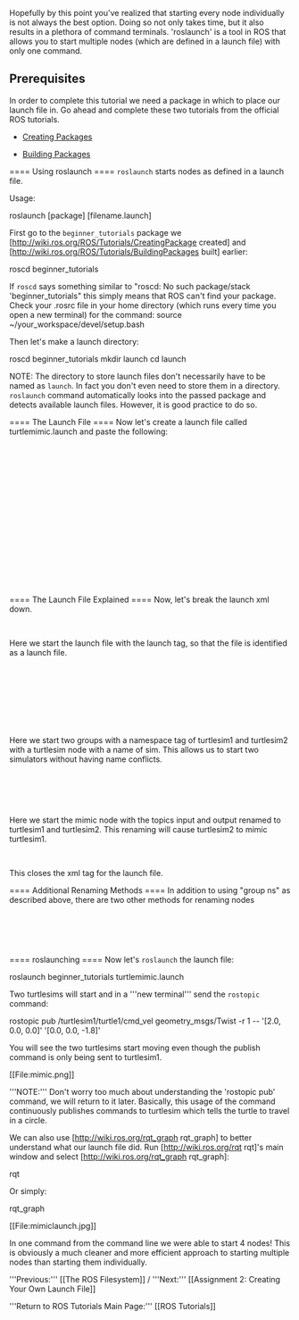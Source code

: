 Hopefully by this point you've realized that starting every node individually is not always the best option.  Doing so not only takes time, but it also results in a plethora of command terminals.  'roslaunch' is a tool in ROS that allows you to start multiple nodes (which are defined in a launch file) with only one command.

## Prerequisites
In order to complete this tutorial we need a package in which to place our launch file in.  Go ahead and complete these two tutorials from the official ROS tutorials.

* [Creating Packages](http://wiki.ros.org/ROS/Tutorials/CreatingPackage)

* [Building Packages](http://wiki.ros.org/ROS/Tutorials/BuildingPackages)

==== Using roslaunch ====
`roslaunch` starts nodes as defined in a launch file.

Usage:

 roslaunch [package] [filename.launch]

First go to the `beginner_tutorials` package we [http://wiki.ros.org/ROS/Tutorials/CreatingPackage created] and [http://wiki.ros.org/ROS/Tutorials/BuildingPackages built] earlier:

 roscd beginner_tutorials

If `roscd` says something similar to "roscd: No such package/stack 'beginner_tutorials" this simply means that ROS can't find your package. Check your .rosrc file in your home directory (which runs every time you open a new terminal) for the command:
 source ~/your_workspace/devel/setup.bash

Then let's make a launch directory:

 roscd beginner_tutorials
 mkdir launch
 cd launch

NOTE: The directory to store launch files don't necessarily have to be named as `launch`. In fact you don't even need to store them in a directory. `roslaunch` command automatically looks into the passed package and detects available launch files. However, it is good practice to do so.

==== The Launch File ====
Now let's create a launch file called turtlemimic.launch and paste the following:

<pre class="prettyprint linenums">
<launch>

  <group ns="turtlesim1">
    <node pkg="turtlesim" name="sim" type="turtlesim_node"/>
  </group>

  <group ns="turtlesim2">
    <node pkg="turtlesim" name="sim" type="turtlesim_node"/>
  </group>

  <node pkg="turtlesim" name="mimic" type="mimic">
    <remap from="input" to="turtlesim1/turtle1"/>
    <remap from="output" to="turtlesim2/turtle1"/>
  </node>

</launch>
</pre>

==== The Launch File Explained ====
Now, let's break the launch xml down.
 <pre class="prettyprint linenums">
     <launch>
</pre>

Here we start the launch file with the launch tag, so that the file is identified as a launch file.
<pre class="prettyprint linenums:3">
  <group ns="turtlesim1">
    <node pkg="turtlesim" name="sim" type="turtlesim_node"/>
  </group>

  <group ns="turtlesim2">
    <node pkg="turtlesim" name="sim" type="turtlesim_node"/>
  </group>
</pre>

Here we start two groups with a namespace tag of turtlesim1 and turtlesim2 with a turtlesim node with a name of sim. This allows us to start two simulators without having name conflicts.

<pre class="prettyprint linenums:11">
<node pkg="turtlesim" name="mimic" type="mimic">
    <remap from="input" to="turtlesim1/turtle1"/>
    <remap from="output" to="turtlesim2/turtle1"/>
  </node>
</pre>  
Here we start the mimic node with the topics input and output renamed to turtlesim1 and turtlesim2. This renaming will cause turtlesim2 to mimic turtlesim1.

<pre class="prettyprint linenums:16">
</launch>
</pre>

This closes the xml tag for the launch file.


==== Additional Renaming Methods ====
In addition to using "group ns" as described above, there are two other methods for renaming nodes
<pre class="prettyprint linenums:11">
<remap from="/sim" to="george"/>
<node pkg="turtlesim" name="sim" type="turtlesim_node"/>
</pre>
<pre class="prettyprint linenums:11">
<node pkg="turtlesim" name="sim" type="turtlesim_node" ns="george"/>
</pre>

==== roslaunching ====
Now let's `roslaunch` the launch file:

 roslaunch beginner_tutorials turtlemimic.launch

Two turtlesims will start and in a '''new terminal''' send the `rostopic` command:

  rostopic pub /turtlesim1/turtle1/cmd_vel geometry_msgs/Twist -r 1 -- '[2.0, 0.0, 0.0]' '[0.0, 0.0, -1.8]'

You will see the two turtlesims start moving even though the publish command is only being sent to turtlesim1.

[[File:mimic.png]]

'''NOTE:''' Don't worry too much about understanding the 'rostopic pub' command, we will return to it later. Basically, this usage of the command continuously publishes commands to turtlesim which tells the turtle to travel in a circle.

We can also use [http://wiki.ros.org/rqt_graph rqt_graph] to better understand what our launch file did. Run [http://wiki.ros.org/rqt rqt]'s main window and select [http://wiki.ros.org/rqt_graph rqt_graph]:

 rqt

Or simply:

 rqt_graph

[[File:mimiclaunch.jpg]]


In one command from the command line we were able to start 4 nodes! This is obviously a much cleaner and more efficient approach to starting multiple nodes than starting them individually.


'''Previous:''' [[The ROS Filesystem]] / '''Next:''' [[Assignment 2: Creating Your Own Launch File]]

'''Return to ROS Tutorials Main Page:''' [[ROS Tutorials]]
